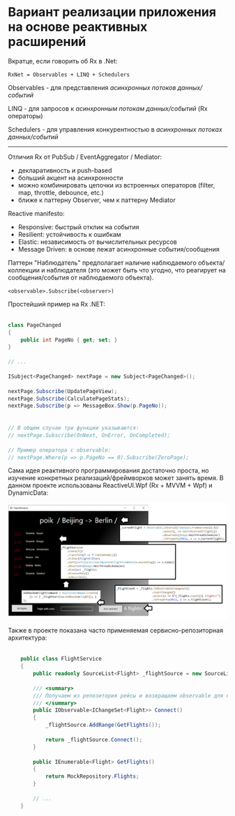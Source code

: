 # Вариант реализации приложения на основе реактивных расширений

Вкратце, если говорить об Rx в .Net:

```
RxNet = Observables + LINQ + Schedulers
```

Observables - для представления *асинхронных потоков данных/событий*

LINQ - для запросов к *асинхронным потокам данных/событий* (Rx операторы)

Schedulers - для управления конкурентностью в *асинхронных потоках данных/событий*

---

Отличия Rx от PubSub / EventAggregator / Mediator:

- декларативность и push-based
- больший акцент на асинхронности
- можно комбинировать цепочки из встроенных операторов (filter, map, throttle, debounce, etc.)
- ближе к паттерну Observer, чем к паттерну Mediator

Reactive manifesto:

- Responsive: быстрый отклик на события
- Resilient: устойчивость к ошибкам
- Elastic: независимость от вычислительных ресурсов
- Message Driven: в основе лежат асинхронные события/сообщения


Паттерн "Наблюдатель" предполагает наличие наблюдаемого объекта/коллекции и наблюдателя (это может быть что угодно, что реагирует на сообщения/события от наблюдаемого объекта).

```
<observable>.Subscribe(<observer>)
```

Простейший пример на Rx .NET:

```C#

class PageChanged 
{
    public int PageNo { get; set; }
}

// ...

ISubject<PageChanged> nextPage = new Subject<PageChanged>();

nextPage.Subscribe(UpdatePageView);
nextPage.Subscribe(CalculatePageStats);
nextPage.Subscribe(p => MessageBox.Show(p.PageNo));


// В общем случае три функции указываются:
// nextPage.Subscribe(OnNext, OnError, OnCompleted);

// Пример оператора с observable:
// nextPage.Where(p => p.PageNo == 0).Subscribe(ZeroPage);

```

Сама идея реактивного программирования достаточно проста, но изучение конкретных реализаций/фреймворков может занять время.
В данном проекте использованы ReactiveUI.Wpf (Rx + MVVM + Wpf) и DynamicData:

![pic1](https://github.com/ar1st0crat/OODesignCaseStudies/blob/master/Images/rx_diagram.png)


Также в проекте показана часто применяемая сервисно-репозиторная архитектура:

```C#

    public class FlightService
    {
        public readonly SourceList<Flight> _flightSource = new SourceList<Flight>();

        /// <summary>
        /// Получаем из репозитория рейсы и возвращаем observable для них
        /// </summary>
        public IObservable<IChangeSet<Flight>> Connect()
        {
            _flightSource.AddRange(GetFlights());

            return _flightSource.Connect();
        }

        public IEnumerable<Flight> GetFlights()
        {
            return MockRepository.Flights;
        }
        
        // ...
    }

```
